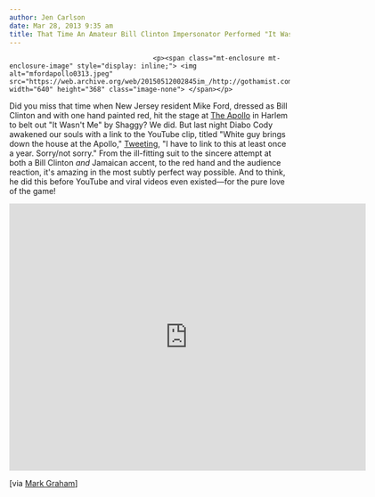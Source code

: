 ```yaml
---
author: Jen Carlson
date: Mar 28, 2013 9:35 am
title: That Time An Amateur Bill Clinton Impersonator Performed "It Wasn't Me" At The Apollo
---
```


	
										<p><span class="mt-enclosure mt-enclosure-image" style="display: inline;"> <img alt="mfordapollo0313.jpeg" src="https://web.archive.org/web/20150512002845im_/http://gothamist.com/attachments/arts_jen/mfordapollo0313.jpeg" width="640" height="368" class="image-none"> </span></p>

<p>Did you miss that time when New Jersey resident Mike Ford, dressed as Bill Clinton and with one hand painted red, hit the stage at <a href="https://web.archive.org/web/20150512002845/http://gothamist.com/tags/apollotheater">The Apollo</a> in Harlem to belt out &quot;It Wasn&apos;t Me&quot; by Shaggy? We did. But last night Diabo Cody awakened our souls with a link to the YouTube clip, titled &quot;White guy brings down the house at the Apollo,&quot; <a href="https://web.archive.org/web/20150512002845/https://twitter.com/diablocody/status/317063723468607490">Tweeting</a>, &quot;I have to link to this at least once a year. Sorry/not sorry.&quot; From the ill-fitting suit to the sincere attempt at both a Bill Clinton <em>and</em> Jamaican accent, to the red hand and the audience reaction, it&apos;s amazing in the most subtly perfect way possible. And to think, he did this before YouTube and viral videos even existed&#x2014;for the pure love of the game!</p>

<p><iframe width="640" height="480" src="https://web.archive.org/web/20150512002845if_/http://www.youtube-nocookie.com/embed/b3dmAo4HXLs" frameborder="0" allowfullscreen></iframe></p>

<p>[via <a href="https://web.archive.org/web/20150512002845/https://twitter.com/unclegrambo/status/317240506679689218">Mark Graham</a>]</p>					
										
									
				